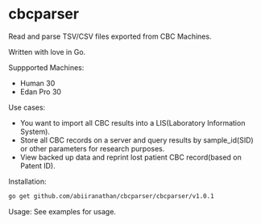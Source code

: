 # cbcparser

Read and parse TSV/CSV files exported from CBC Machines.

Written with love in Go.

Suppported Machines:

- Human 30
- Edan Pro 30

Use cases:

  - You want to import all CBC results into a LIS(Laboratory Information System).
  - Store all CBC records on a server and query results by sample_id(SID) or other parameters for research purposes.
  - View backed up data and reprint lost patient CBC record(based on Patent ID).

Installation:
```bash
go get github.com/abiiranathan/cbcparser/cbcparser/v1.0.1
```

Usage:
See examples for usage.